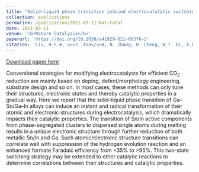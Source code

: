 ```yaml
---
title: "Solid–liquid phase transition induced electrocatalytic switching from hydrogen evolution to highly selective CO<sub>2</sub> reduction"
collection: publications
permalink: /publication/2021-03-11-Nat-Catal
date: 2021-03-11
venue: '<b>Nature Catalysis</b>'
paperurl: 'https://doi.org/10.1038/s41929-021-00576-3'
citation: 'Liu, H.F.#, <u>J. Xia</u>#, N. Zhang, H. Cheng, W.T. Bi, X.L. Zu, W.S. Chu, H.A. Wu, C.Z. Wu* and Y. Xie, Solid–liquid phase transition induced electrocatalytic switching from hydrogen evolution to highly selective CO<sub>2</sub> reduction. <i>Nature Catalysis</i>, 2021, 4: 202–211.'
---
```


<a href='https://doi.org/10.1038/s41929-021-00576-3'>Download paper here</a>

Conventional strategies for modifying electrocatalysts for efficient CO<sub>2</sub> reduction are mainly based on doping, defect/morphology engineering, substrate design and so on. In most cases, these methods can only tune their structures, electronic states and thereby catalytic properties in a gradual way. Here we report that the solid–liquid phase transition of Ga–Sn/Ga–In alloys can induce an instant and radical transformation of their atomic and electronic structures during electrocatalysis, which dramatically impacts their catalytic properties. The transition of Sn/In active components from phase-segregated clusters to dispersed single atoms during melting results in a unique electronic structure through further reduction of both metallic Sn/In and Ga. Such atomic/electronic structure transitions can correlate well with suppression of the hydrogen evolution reaction and an enhanced formate Faradaic efficiency from <35% to >95%. This two-state switching strategy may be extended to other catalytic reactions to determine correlations between their structures and catalytic properties.
